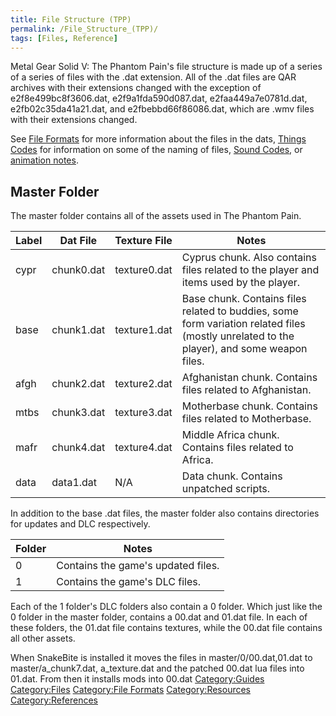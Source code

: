 ```yaml
---
title: File Structure (TPP)
permalink: /File_Structure_(TPP)/
tags: [Files, Reference]
---
```


Metal Gear Solid V: The Phantom Pain's file structure is made up of a
series of a series of files with the .dat extension. All of the .dat
files are QAR archives with their extensions changed with the exception
of e2f8e499bc8f3606.dat, e2f9a1fda590d087.dat, e2faa449a7e0781d.dat,
e2fb02c35da41a21.dat, and e2fbebbd66f86086.dat, which are .wmv files
with their extensions changed.

See [File Formats](/File_Formats_Used_in_MGSV_\(List\) "wikilink") for
more information about the files in the dats, [Things
Codes](/Things_Codes "wikilink") for information on some of the naming
of files, [Sound Codes](/Sound_Codes "wikilink"), or [animation
notes](https://chocmake.github.io/guides/mgsv-adding-player-motions/#resources).

## Master Folder

The master folder contains all of the assets used in The Phantom Pain.

| Label | Dat File   | Texture File | Notes                                                                                                                                     |
| ----- | ---------- | ------------ | ----------------------------------------------------------------------------------------------------------------------------------------- |
| cypr  | chunk0.dat | texture0.dat | Cyprus chunk. Also contains files related to the player and items used by the player.                                                     |
| base  | chunk1.dat | texture1.dat | Base chunk. Contains files related to buddies, some form variation related files (mostly unrelated to the player), and some weapon files. |
| afgh  | chunk2.dat | texture2.dat | Afghanistan chunk. Contains files related to Afghanistan.                                                                                 |
| mtbs  | chunk3.dat | texture3.dat | Motherbase chunk. Contains files related to Motherbase.                                                                                   |
| mafr  | chunk4.dat | texture4.dat | Middle Africa chunk. Contains files related to Africa.                                                                                    |
| data  | data1.dat  | N/A          | Data chunk. Contains unpatched scripts.                                                                                                   |

In addition to the base .dat files, the master folder also contains
directories for updates and DLC respectively.

| Folder | Notes                              |
| ------ | ---------------------------------- |
| 0      | Contains the game's updated files. |
| 1      | Contains the game's DLC files.     |

Each of the 1 folder's DLC folders also contain a 0 folder. Which just
like the 0 folder in the master folder, contains a 00.dat and 01.dat
file. In each of these folders, the 01.dat file contains textures, while
the 00.dat file contains all other assets.

When SnakeBite is installed it moves the files in master/0/00.dat,01.dat
to master/a_chunk7.dat, a_texture.dat and the patched 00.dat lua files
into 01.dat. From then it installs mods into 00.dat
[Category:Guides](/Category:Guides "wikilink")
[Category:Files](/Category:Files "wikilink") [Category:File
Formats](/Category:File_Formats "wikilink")
[Category:Resources](/Category:Resources "wikilink")
[Category:References](/Category:References "wikilink")